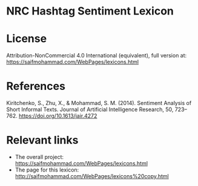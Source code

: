 # NRC Hashtag Sentiment Lexicon

# License
Attribution-NonCommercial 4.0 International (equivalent), full version at:
https://saifmohammad.com/WebPages/lexicons.html


# References
Kiritchenko, S., Zhu, X., & Mohammad, S. M. (2014). Sentiment Analysis of Short Informal Texts. Journal of Artificial Intelligence Research, 50, 723–762. https://doi.org/10.1613/jair.4272



# Relevant links
+ The overall project: https://saifmohammad.com/WebPages/lexicons.html
+ The page for this lexicon: http://saifmohammad.com/WebPages/lexicons%20copy.html





